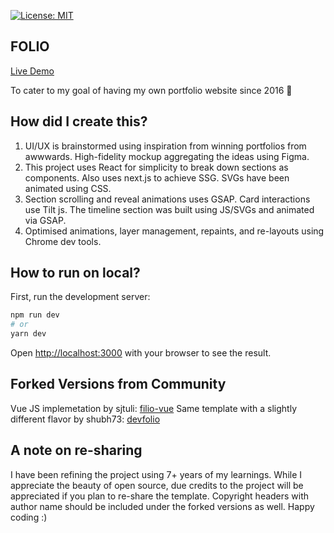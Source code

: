 [![License: MIT](https://img.shields.io/badge/License-MIT-yellow.svg)](https://opensource.org/licenses/MIT)

## FOLIO

[Live Demo](https://suku2007.github.io/smohanty20-portfolio/)

To cater to my goal of having my own portfolio website since 2016 🚀

## How did I create this?

1. UI/UX is brainstormed using inspiration from winning portfolios from awwwards. High-fidelity mockup aggregating the ideas using Figma.
2. This project uses React for simplicity to break down sections as components. Also uses next.js to achieve SSG. SVGs have been animated using CSS.
3. Section scrolling and reveal animations uses GSAP. Card interactions use Tilt js. The timeline section was built using JS/SVGs and animated via GSAP.
4. Optimised animations, layer management, repaints, and re-layouts using Chrome dev tools.

## How to run on local?

First, run the development server:

```bash
npm run dev
# or
yarn dev
```

Open [http://localhost:3000](http://localhost:3000) with your browser to see the result.

## Forked Versions from Community

Vue JS implemetation by sjtuli: [filio-vue](https://github.com/sjtuli/filio-vue)
Same template with a slightly different flavor by shubh73: [devfolio](https://github.com/shubh73/devfolio)

## A note on re-sharing

I have been refining the project using 7+ years of my learnings. While I appreciate the beauty of open source, due credits to the project will be appreciated if you plan to re-share the template. Copyright headers with author name should be included under the forked versions as well. Happy coding :)